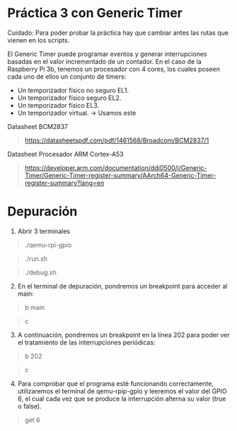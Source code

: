 # Práctica 3 con Generic Timer
Cuidado: Para poder probar la práctica hay que cambiar antes las rutas que vienen en los scripts.

El Generic Timer puede programar eventos y generar interrupciones basadas en el valor incrementado de un contador.
En el caso de la Raspberry Pi 3b, tenemos un procesador con 4 cores, los cuales poseen cada uno de ellos un conjunto de timers:
- Un temporizador físico no seguro EL1. 
- Un temporizador físico seguro EL2.
- Un temporizador físico EL3.
- Un temporizador virtual. → Usamos este

Datasheet BCM2837
>https://datasheetspdf.com/pdf/1461568/Broadcom/BCM2837/1

Datasheet Procesador ARM Cortex-A53
>https://developer.arm.com/documentation/ddi0500/j/Generic-Timer/Generic-Timer-register-summary/AArch64-Generic-Timer-register-summary?lang=en

# Depuración
1) Abrir 3 terminales
> ./qemu-rpi-gpio

>./run.sh

>./debug.sh

2) En el terminal de depuración, pondremos un breakpoint para acceder al main:
> b main

> c

3) A continuación, pondremos un breakpoint en la línea 202 para poder ver el tratamiento de las interrupciones periódicas:
> b 202

> c

4) Para comprobar que el programa esté funcionando correctamente, utilizaremos el terminal de qemu-rpip-gpio y leeremos el valor del GPIO 6, el cual cada vez que se produce la interrupción alterna su valor (true o false).
> get 6
